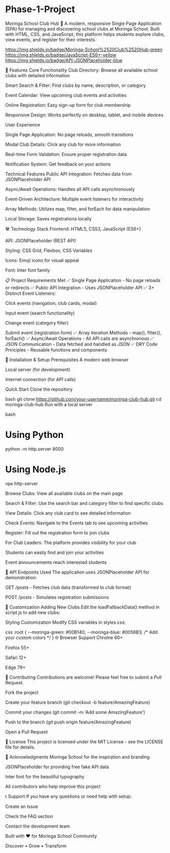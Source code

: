 # Phase-1-Project

Moringa School Club Hub 🏫
A modern, responsive Single Page Application (SPA) for managing and discovering school clubs at Moringa School. Built with HTML, CSS, and JavaScript, this platform helps students explore clubs, view events, and register for their interests.

https://img.shields.io/badge/Moringa-School%2520Club%2520Hub-green
https://img.shields.io/badge/JavaScript-ES6+-yellow
https://img.shields.io/badge/API-JSONPlaceholder-blue

🌟 Features
Core Functionality
Club Directory: Browse all available school clubs with detailed information

Smart Search & Filter: Find clubs by name, description, or category

Event Calendar: View upcoming club events and activities

Online Registration: Easy sign-up form for club membership

Responsive Design: Works perfectly on desktop, tablet, and mobile devices

User Experience

Single Page Application: No page reloads, smooth transitions

Modal Club Details: Click any club for more information

Real-time Form Validation: Ensure proper registration data

Notification System: Get feedback on your actions

Technical Features
Public API Integration: Fetches data from JSONPlaceholder API

Async/Await Operations: Handles all API calls asynchronously

Event-Driven Architecture: Multiple event listeners for interactivity

Array Methods: Utilizes map, filter, and forEach for data manipulation

Local Storage: Saves registrations locally


🛠️ Technology Stack
Frontend: HTML5, CSS3, JavaScript (ES6+)

API: JSONPlaceholder (REST API)

Styling: CSS Grid, Flexbox, CSS Variables

Icons: Emoji icons for visual appeal

Font: Inter font family

📋 Project Requirements Met
✅ Single Page Application - No page reloads or redirects
✅ Public API Integration - Uses JSONPlaceholder API
✅ 3+ Distinct Event Listeners:

Click events (navigation, club cards, modal)

Input event (search functionality)

Change event (category filter)

Submit event (registration form)
✅ Array Iteration Methods - map(), filter(), forEach()
✅ Async/Await Operations - All API calls are asynchronous
✅ JSON Communication - Data fetched and handled as JSON
✅ DRY Code Principles - Reusable functions and components

🎯 Installation & Setup
Prerequisites
A modern web browser

Local server (for development)

Internet connection (for API calls)

Quick Start
Clone the repository

bash
git clone https://github.com/your-username/moringa-club-hub.git
cd moringa-club-hub
Run with a local server

bash
# Using Python
python -m http.server 8000

# Using Node.js
npx http-server


Browse Clubs: View all available clubs on the main page

Search & Filter: Use the search bar and category filter to find specific clubs

View Details: Click any club card to see detailed information

Check Events: Navigate to the Events tab to see upcoming activities

Register: Fill out the registration form to join clubs

For Club Leaders:
The platform provides visibility for your club

Students can easily find and join your activities

Event announcements reach interested students

🔧 API Endpoints Used
The application uses JSONPlaceholder API for demonstration:

GET /posts - Fetches club data (transformed to club format)

POST /posts - Simulates registration submissions

🎨 Customization
Adding New Clubs
Edit the loadFallbackData() method in script.js to add new clubs:


Styling Customization
Modify CSS variables in styles.css:

css
:root {
    --moringa-green: #00B140;
    --moringa-blue: #0056B3;
    /* Add your custom colors */
}
🌐 Browser Support
Chrome 60+

Firefox 55+

Safari 12+

Edge 79+

🤝 Contributing
Contributions are welcome! Please feel free to submit a Pull Request.

Fork the project

Create your feature branch (git checkout -b feature/AmazingFeature)

Commit your changes (git commit -m 'Add some AmazingFeature')

Push to the branch (git push origin feature/AmazingFeature)

Open a Pull Request

📝 License
This project is licensed under the MIT License - see the LICENSE file for details.

🙏 Acknowledgments
Moringa School for the inspiration and branding

JSONPlaceholder for providing free fake API data

Inter font for the beautiful typography

All contributors who help improve this project

📞 Support
If you have any questions or need help with setup:

Create an Issue

Check the FAQ section

Contact the development team

Built with ❤️ for Moringa School Community

Discover • Grow • Transform